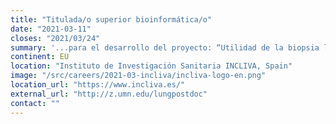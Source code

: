 ```yaml
---
title: "Titulada/o superior bioinformática/o"
date: "2021-03-11"
closes: "2021/03/24"
summary: '...para el desarrollo del proyecto: “Utilidad de la biopsia líquida y organoides en el manejo y tratamiento de adenocarcinoma de páncreas: hacia una Medicina de Precisión"...'
continent: EU
location: "Instituto de Investigación Sanitaria INCLIVA, Spain"
image: "/src/careers/2021-03-incliva/incliva-logo-en.png"
location_url: "https://www.incliva.es/"
external_url: "http://z.umn.edu/lungpostdoc"
contact: ""
---
```

